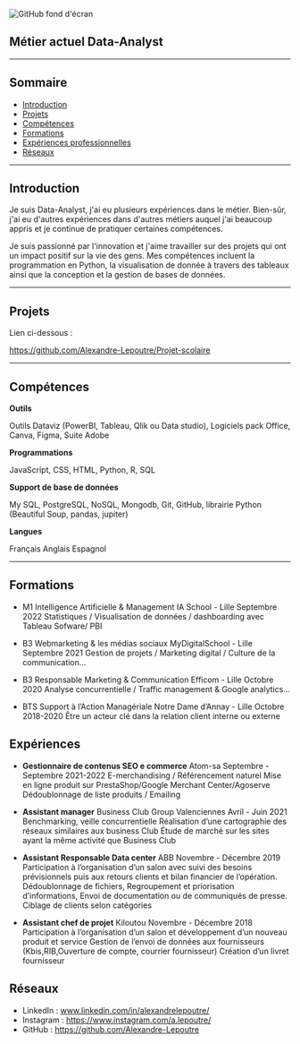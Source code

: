 
![GitHub fond d'écran](https://user-images.githubusercontent.com/127758483/225933986-c7161a1d-ea14-4a51-a641-e52aad6981c3.jpg)

## Métier actuel Data-Analyst

---

## Sommaire

- [Introduction](#introduction)
- [Projets](#projets)
- [Compétences](#compétences)
- [Formations](#formations)
- [Expériences professionnelles](#expériences)
- [Réseaux](#réseaux)

---

## Introduction

Je suis Data-Analyst, j'ai eu plusieurs expériences dans le métier. Bien-sûr, j'ai eu d'autres expériences dans d'autres métiers auquel j'ai beaucoup appris et je continue de pratiquer certaines compétences.

Je suis passionné par l'innovation et j'aime travailler sur des projets qui ont un impact positif sur la vie des gens. Mes compétences incluent la programmation en Python, la visualisation de donnée à travers des tableaux ainsi que la conception et la gestion de bases de données.

---

## Projets
Lien ci-dessous : 

https://github.com/Alexandre-Lepoutre/Projet-scolaire


---

## Compétences

**Outils**

Outils Dataviz (PowerBI, Tableau, Qlik ou Data studio), Logiciels pack Office, Canva, Figma, Suite Adobe

**Programmations**

JavaScript, CSS, HTML, Python, R, SQL

**Support de base de données**

My SQL, PostgreSQL, NoSQL, Mongodb, Git, GitHub, librairie Python (Beautiful Soup, pandas, jupiter)

**Langues**

Français  Anglais      Espagnol 

---

## Formations

- M1 Intelligence Artificielle & Management 
IA School - Lille Septembre 2022
Statistiques / Visualisation de données / dashboarding 
avec Tableau Sofware/ PBI


- B3 Webmarketing & les médias sociaux
MyDigitalSchool - Lille Septembre 2021
Gestion de projets / Marketing digital / Culture de la communication...



- B3 Responsable Marketing & Communication 
Efficom - Lille Octobre 2020
Analyse concurrentielle / Traffic management & Google analytics...



- BTS Support à l’Action Managériale
Notre Dame d’Annay - Lille Octobre 2018-2020
Être un acteur clé dans la relation client interne ou externe

## Expériences

- **Gestionnaire de contenus SEO e commerce** 
Atom-sa  Septembre - Septembre 2021-2022
E-merchandising / Référencement naturel
Mise en ligne produit sur PrestaShop/Google Merchant Center/Agoserve
Dédoublonnage de liste produits / Emailing

- **Assistant manager**
Business Club Group Valenciennes Avril - Juin 2021
Benchmarking, veille concurrentielle
Réalisation d’une cartographie des réseaux similaires aux business Club
Étude de marché sur les sites ayant la même activité que Business Club

- **Assistant Responsable Data center**
ABB Novembre - Décembre 2019
Participation à l’organisation d’un salon avec suivi des besoins prévisionnels puis aux retours clients et bilan financier de l’opération. 
Dédoublonnage de fichiers, Regroupement et priorisation d’informations, Envoi de documentation ou de communiqués de presse.
Ciblage de clients selon catégories

- **Assistant chef de projet** 
Kiloutou Novembre - Décembre 2018
Participation à l’organisation d’un salon et développement d’un nouveau produit et service
Gestion de l’envoi de données aux fournisseurs (Kbis,RIB,Ouverture de compte, courrier fournisseur)
Création d’un livret fournisseur


## Réseaux

- LinkedIn : www.linkedin.com/in/alexandrelepoutre/
- Instagram : https://www.instagram.com/a.lepoutre/
- GitHub : https://github.com/Alexandre-Lepoutre


